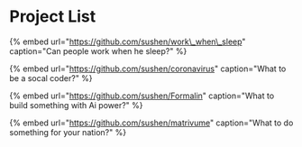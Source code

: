 # Project List

{% embed url="https://github.com/sushen/work\_when\_sleep" caption="Can people work when he sleep?" %}

{% embed url="https://github.com/sushen/coronavirus" caption="What to be a socal coder?" %}

{% embed url="https://github.com/sushen/Formalin" caption="What to build something with Ai power?" %}

{% embed url="https://github.com/sushen/matrivume" caption="What to do something for your nation?" %}











